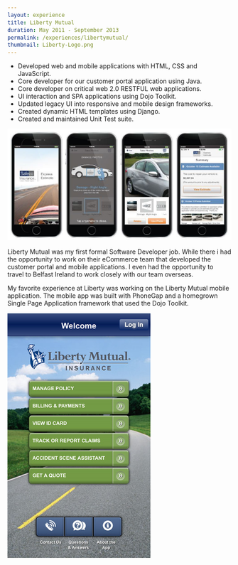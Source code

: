 ```yaml
---
layout: experience
title: Liberty Mutual
duration: May 2011 - September 2013
permalink: /experiences/libertymutual/
thumbnail: Liberty-Logo.png
---
```


* Developed web and mobile applications with HTML, CSS and JavaScript.
* Core developer for our customer portal application using Java.
* Core developer on critical web 2.0 RESTFUL web applications.
* UI interaction and SPA applications using Dojo Toolkit.
* Updated legacy UI into responsive and mobile design frameworks.
* Created dynamic HTML templates using Django.
* Created and maintained Unit Test suite.

![Liberty Mutual Claims App](/assets/images/experiences/liberty/claims.jpg)

Liberty Mutual was my first formal Software Developer job. While there i had the opportunity to work on their eCommerce team that developed the customer portal and mobile applications. I even had the opportunity to travel to Belfast Ireland to work closely with our team overseas. 

My favorite experience at Liberty was working on the Liberty Mutual mobile application. The mobile app was built with PhoneGap and a homegrown Single Page Application framework that used the Dojo Toolkit.


<img src="/assets/images/experiences/liberty/home.jpeg" alt="Mobile app homepage" class="right"/>
